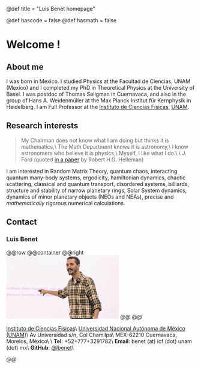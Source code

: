 @def title = "Luis Benet homepage"
<!-- @def tags = ["syntax", "code"] -->
@def hascode = false
@def hasmath = false

# Welcome !


## About me

I was born in Mexico. I studied Physics at the Facultad de Ciencias, UNAM (Mexico)
and I completed my PhD in Theoretical Physics at the University of Basel. I was postdoc of Thomas Seligman in Cuernavaca, and also in the group of Hans A. Weidenmüller at the Max Planck Institut für Kernphysik in Heidelberg.
I am Full Professor
at the [Instituto de Ciencias Físicas](https://www.fis.unam.mx),
[UNAM](https://www.unam.mx).

## Research interests

> My Chairman does not know what I am doing but thinks it is mathematics,\\
> The Math Department knows it is astronomy,\\
> I know astronomers who believe it is physics,\\
> Myself, I like what I do.\\
> \\
> J. Ford (quoted [in a paper](https://www.sciencedirect.com/science/article/abs/pii/S0167278998900148) by Robert H.G. Helleman)

I am interested in Random Matrix Theory, quantum chaos, interacting quantum many-body
systems, ergodicity, hamiltonian dynamics, chaotic scattering, classical and quantum
transport, disordered systems, billiards, structure and stability of narrow
planetary rings, Solar System dynamics, dynamics of minor planetary objects (NEOs and NEAs),
precise and *mathematically* rigorous numerical calculations.


## Contact

### Luis Benet

@@row
@@container
@@right ![](/assets/20171031_IMate.jpg) @@
@@
<!-- Nonlinear dynamics group,  -->
[Instituto de Ciencias Físicas](https://www.fis.unam.mx)\\
[Universidad Nacional Autónoma de México (UNAM)](https://www.unam.mx)\\
Av Universidad s/n, Col Chamilpa\\
MEX-62210 Cuernavaca, Morelos, México\\
\\
**Tel**: +52+777+3291782\\
**Email**: benet (at) icf (dot) unam (dot) mx\\
**GitHub**: [@lbenet](https://github.com/lbenet)\\
<!-- ~~~
<div style="clear: both"></div>
~~~ -->
@@
